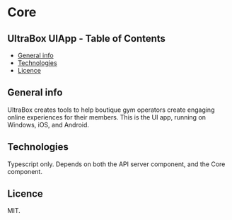 # Core

## UltraBox UIApp - Table of Contents
* [General info](#general-info)
* [Technologies](#technologies)
* [Licence](#licence)

## General info
UltraBox creates tools to help boutique gym operators create engaging online experiences for their members. This is the UI app, running on Windows, iOS, and Android. 

## Technologies

Typescript only. Depends on both the API server component, and the Core component.  

## Licence

MIT.





